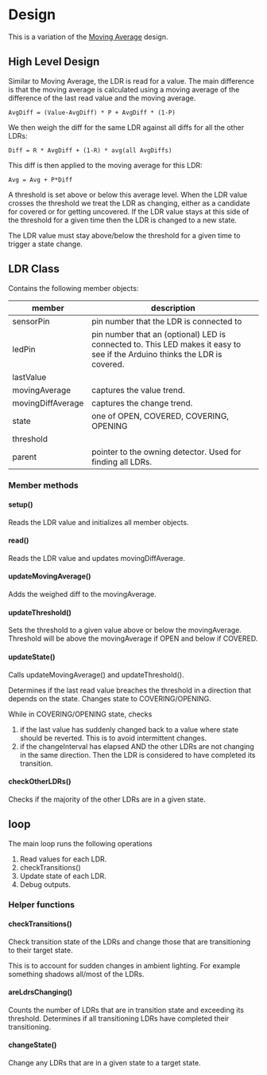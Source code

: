 # Design
This is a variation of the [Moving Average](MovingAverageDesign.md)
design.

High Level Design
-----------------

Similar to Moving Average, the LDR is read for a value.
The main difference is that the moving average is calculated
using a moving average of the difference of the last read value
and the moving average.

```AvgDiff = (Value-AvgDiff) * P + AvgDiff * (1-P)```

We then weigh the diff for the same LDR against all diffs for
all the other LDRs:

```Diff = R * AvgDiff + (1-R) * avg(all AvgDiffs)```

This diff is then applied to the moving average for this LDR:

```Avg = Avg + P*Diff```

A threshold is set above or below this average level.
When the LDR value crosses the threshold we treat the LDR as changing,
either as a candidate for covered or for getting uncovered.
If the LDR value stays at this side of the threshold for a given time then the
LDR is changed to a new state.

The LDR value must stay above/below the threshold for a given
time to trigger a state change.

## LDR Class
Contains the following member objects:

| member | description |
|---|---|
| sensorPin | pin number that the LDR is connected to |
| ledPin | pin number that an (optional) LED is connected to. This LED makes it easy to see if the Arduino thinks the LDR is covered.|
| lastValue |
| movingAverage | captures the value trend. |
| movingDiffAverage | captures the change trend. |
| state | one of OPEN, COVERED, COVERING, OPENING |
| threshold |
| parent | pointer to the owning detector. Used for finding all LDRs. |

### Member methods
#### setup()
Reads the LDR value and initializes all member objects.

#### read()
Reads the LDR value and updates movingDiffAverage.

#### updateMovingAverage()
Adds the weighed diff to the movingAverage.

#### updateThreshold()
Sets the threshold to a given value above or below the movingAverage.
Threshold will be above the movingAverage if OPEN and below if COVERED.

#### updateState()
Calls updateMovingAverage() and updateThreshold().

Determines if the last read value breaches the threshold
in a direction that depends on the state. 
Changes state to COVERING/OPENING.

While in COVERING/OPENING state, checks
1. if the last value has suddenly changed back to a value where 
   state should be reverted.
   This is to avoid intermittent changes.
1. if the changeInterval has elapsed
   AND the other LDRs are not changing in the same direction.
   Then the LDR is considered to have completed its transition.

#### checkOtherLDRs()
Checks if the majority of the other LDRs are in a given state. 

## loop
The main loop runs the following operations
1. Read values for each LDR.
1. checkTransitions()
1. Update state of each LDR.
1. Debug outputs. 

### Helper functions
#### checkTransitions()
Check transition state of the LDRs and change those that are
transitioning to their target state.

This is to account for sudden changes in ambient lighting.
For example something shadows all/most of the LDRs.

#### areLdrsChanging()
Counts the number of LDRs that are in transition state and exceeding
its threshold. 
Determines if all transitioning LDRs have completed their transitioning.


#### changeState()
Change any LDRs that are in a given state to a target state.
